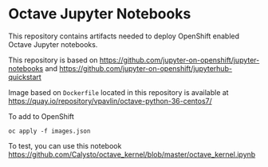 # Octave Jupyter Notebooks

This repository contains artifacts needed to deploy OpenShift enabled Octave Jupyter notebooks.

This repository is based on https://github.com/jupyter-on-openshift/jupyter-notebooks and https://github.com/jupyter-on-openshift/jupyterhub-quickstart

Image based on `Dockerfile` located in this repository is available at https://quay.io/repository/vpavlin/octave-python-36-centos7/

To add to OpenShift

```
oc apply -f images.json
```

To test, you can use this notebook https://github.com/Calysto/octave_kernel/blob/master/octave_kernel.ipynb